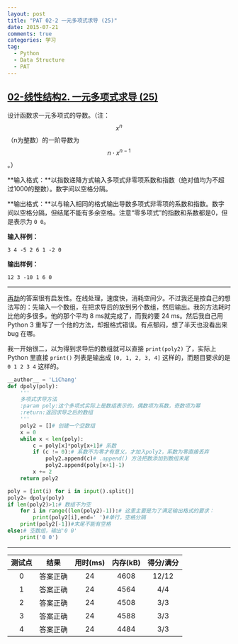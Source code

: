 ```yaml
---
layout: post
title: "PAT 02-2 一元多项式求导 (25)"
date: 2015-07-21
comments: true
categories: 学习
tag: 
  - Python
  - Data Structure
  - PAT
---
```

## [02-线性结构2. 一元多项式求导 (25)][2]

设计函数求一元多项式的导数。（注：$$x^n$$（n为整数）的一阶导数为$$n\cdot x^{n-1}$$。）

**输入格式：**以指数递降方式输入多项式非零项系数和指数（绝对值均为不超过1000的整数）。数字间以空格分隔。

**输出格式：**以与输入相同的格式输出导数多项式非零项的系数和指数。数字间以空格分隔，但结尾不能有多余空格。注意“零多项式”的指数和系数都是0，但是表示为 `0 0`。

**输入样例：**

`3 4 -5 2 6 1 -2 0`

**输出样例：**

`12 3 -10 1 6 0`

---

[再劫][1]的答案很有启发性。在线处理，速度快，消耗空间少。不过我还是按自己的想法写的：先输入一个数组，在把求导后的放到另个数组，然后输出。我的方法耗时比他的多很多。他的那个平均 8 ms就完成了，而我的要 24 ms。然后我自己用 Python 3 重写了一个他的方法，却报格式错误。有点郁闷，想了半天也没看出来 bug 在哪。

我一开始很二，以为得到求导后的数组就可以直接 `print(poly2)` 了，实际上 Python 里直接 `print()` 列表是输出成 `[0, 1, 2, 3, 4]` 这样的，而题目要求的是 `0 1 2 3 4` 这样的。


~~~ python
__author__ = 'LiChang'
def dpoly(poly):
    '''
    多项式求导方法
    :param poly:这个多项式实际上是数组表示的，偶数项为系数，奇数项为幂
    :return:返回求导之后的数组
    '''
    poly2 = []# 创建一个空数组
    x = 0
    while x < len(poly):
        c = poly[x]*poly[x+1]# 系数
        if (c != 0):# 系数不为零才有意义，才加入poly2，系数为零直接丢弃
            poly2.append(c)# .append() 方法把数添加到数组末尾
            poly2.append(poly[x+1]-1)
        x += 2
    return poly2

poly = [int(i) for i in input().split()]
poly2= dpoly(poly)
if len(poly2)>1:# 数组不为空
    for i in range((len(poly2)-1)):# 这里主要是为了满足输出格式的要求：
        print(poly2[i],end=' ')#单行，空格分隔
    print(poly2[-1])#末尾不能有空格
else:# 空数组，输出'0 0'
    print('0 0')
~~~

---

|测试点|结果|用时(ms)|内存(kB)|得分/满分|
|:---:|:---:|:---:|:---:|:---:|
|0|答案正确|24|4608|12/12|
|1|答案正确|24|4564|4/4|
|2|答案正确|24|4508|3/3|
|3|答案正确|24|4588|3/3|
|4|答案正确|24|4484|3/3|


[1]: http://mengchengjiang.github.io/2015/01/21/PAT-homework/#PAT02-2_一元多项式求导
[2]: http://www.patest.cn/contests/mooc-ds/02-%E7%BA%BF%E6%80%A7%E7%BB%93%E6%9E%842